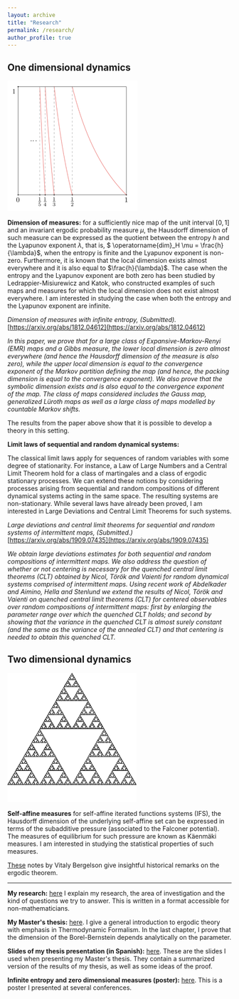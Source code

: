 ```yaml
---
layout: archive
title: "Research"
permalink: /research/
author_profile: true
---
```



## One dimensional dynamics

![Gauss map](/files/gauss.png)

**Dimension of measures:** for a sufficiently nice map of the unit interval $[0,1]$ and an invariant ergodic probability measure $\mu$, the Hausdorff dimension of such measure can be expressed as the quotient between the entropy $h$ and the Lyapunov exponent $\lambda$, that is, $ \operatorname{dim}_H \mu = \frac{h}{\lambda}$,  when the entropy is finite and the Lyapunov exponent is non-zero. Furthermore, it is known that the local dimension exists almost everywhere and it is also equal to $\frac{h}{\lambda}$. The case when the entropy and the Lyapunov exponent are both zero has been studied by Ledrappier-Misiurewicz and Katok, who constructed examples of such maps and measures for which the local dimension does not exist almost everywhere. I am interested in studying the case when both the entropy and the Lyapunov exponent are infinite.

*Dimension of measures with infinite entropy, (Submitted).* [https://arxiv.org/abs/1812.04612](https://arxiv.org/abs/1812.04612)

*In this paper, we prove that for a large class of Expansive-Markov-Renyi (EMR) maps and a Gibbs measure, the lower local dimension is zero almost everywhere (and hence the Hausdorff dimension of the measure is also zero), while the upper local dimension is equal to the convergence exponent of the Markov partition defining the map (and hence, the packing dimension is equal to the convergence exponent). We also prove that the symbolic dimension exists and is also equal to the convergence exponent of the map.  The class of maps considered includes the Gauss map, generalized Lüroth maps as well as a large class of maps modelled by countable Markov shifts.*

The results from the paper above show that it is possible to develop a theory in this setting.

**Limit laws of sequential and random dynamical systems:**

The classical limit laws apply for sequences of random variables with some degree of stationarity. For instance, a Law of Large Numbers and a Central Limit Theorem hold for a class of martingales and a class of ergodic stationary processes. We can extend these notions by considering processes arising from sequential and random compositions of different dynamical systems acting in the same space. The resulting systems are non-stationary. While several laws have already been proved, I am interested in Large Deviations and Central Limit Theorems for such systems.

*Large deviations and central limit theorems for sequential and random systems of intermittent maps, (Submitted.)* [https://arxiv.org/abs/1909.07435](https://arxiv.org/abs/1909.07435)

*We obtain large deviations estimates for both sequential and random compositions of intermittent maps. We also address the question of whether or not centering is necessary for the quenched central limit theorems (CLT) obtained by Nicol, Török and Vaienti for random dynamical systems comprised of intermittent maps. Using recent work of Abdelkader and Aimino, Hella and Stenlund we extend the results of Nicol, Török and Vaienti on quenched central limit theorems (CLT) for centered observables over random compositions of intermittent maps: first by enlarging the parameter range over which the quenched CLT holds; and second by showing that the variance in the quenched CLT is almost surely constant (and the same as the variance of the annealed CLT) and that centering is needed to obtain this quenched CLT.*


## Two dimensional dynamics

![Sierpinski triangle](/files/sierp.png)

**Self-affine measures** for self-affine iterated functions systems (IFS), the Hausdorff dimension of the underlying self-affine set can be expressed in terms of the subadditive pressure (associated to the Falconer potential). The measures of equilibrium for such pressure are known as Käenmäki measures. I am interested in studying the statistical properties of such measures.

[These](https://people.math.osu.edu/bergelson.1/vb_Kyoto8Nov04.pdf) notes by Vitaly Bergelson give insightful historical remarks on the ergodic theorem.

---

**My research:** [here](/files/research.pdf) I explain my research, the area of investigation and the kind of questions we try to answer. This is written in a format accessible for non-mathematicians.

**My Master's thesis:** [here](/files/thesis.pdf). I give a general introduction to ergodic theory with emphasis in Thermodynamic Formalism. In the last chapter, I prove that the dimension of the Borel-Bernstein depends analytically on the parameter.

**Slides of my thesis presentation (in Spanish):** [here](/files/slides.pdf). These are the slides I used when presenting my Master's thesis. They contain a summarized  version of the results of my thesis, as well as some ideas of the proof.

**Infinite entropy and zero dimensional measures (poster):** [here](/files/poster.pdf). This is a poster I presented at several conferences.
